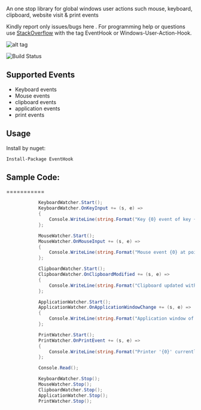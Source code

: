 An one stop library for global windows user actions such mouse, keyboard, clipboard, website visit  &amp; print events

Kindly report only issues/bugs here . For programming help or questions use [StackOverflow](http://stackoverflow.com/questions/tagged/windows-user-action-hook) with the tag EventHook or Windows-User-Action-Hook.

![alt tag](https://raw.githubusercontent.com/titanium007/Windows-User-Action-Hook/master/src/Tests/EventHook.Tests/Capture.PNG)

![Build Status](https://ci.appveyor.com/api/projects/status/htea647ukrgg4qcl?svg=true)

## Supported Events

* Keyboard events
* Mouse events
* clipboard events
* application events
* print events

## Usage

Install by nuget:

    Install-Package EventHook


## Sample Code:
===========
```csharp
            KeyboardWatcher.Start();
            KeyboardWatcher.OnKeyInput += (s, e) =>
            {
                Console.WriteLine(string.Format("Key {0} event of key {1}", e.KeyData.EventType, e.KeyData.Keyname));
            };

            MouseWatcher.Start();
            MouseWatcher.OnMouseInput += (s, e) =>
            {
                Console.WriteLine(string.Format("Mouse event {0} at point {1},{2}", e.Message.ToString(), e.Point.x, e.Point.y));
            };

            ClipboardWatcher.Start();
            ClipboardWatcher.OnClipboardModified += (s, e) =>
            {
                Console.WriteLine(string.Format("Clipboard updated with data '{0}' of format {1}", e.Data, e.DataFormat.ToString()));
            };

            ApplicationWatcher.Start();
            ApplicationWatcher.OnApplicationWindowChange += (s, e) =>
            {
                Console.WriteLine(string.Format("Application window of '{0}' with the title '{1}' was {2}", e.ApplicationData.AppName, e.ApplicationData.AppTitle, e.Event));
            };

            PrintWatcher.Start();
            PrintWatcher.OnPrintEvent += (s, e) =>
            {
                Console.WriteLine(string.Format("Printer '{0}' currently printing {1} pages.", e.EventData.PrinterName, e.EventData.Pages));
            };

            Console.Read();

            KeyboardWatcher.Stop();
            MouseWatcher.Stop();
            ClipboardWatcher.Stop();
            ApplicationWatcher.Stop();
            PrintWatcher.Stop(); 
```

